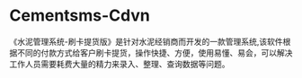 # Cementsms-Cdvn
 《水泥管理系统-刷卡提货版》是针对水泥经销商而开发的一款管理系统,该软件根据不同的付款方式给客户刷卡提货，操作快捷、方便，使用易懂、易会，可以解决工作人员需要耗费大量的精力来录入、整理、查询数据等问题。
